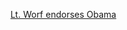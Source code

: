 ---
layout: post
wordpress_id: 246
wordpress_url: http://noesbueno.com/archives/246
date: '2008-05-16 07:48:46 -0500'
date_gmt: '2008-05-16 12:48:46 -0500'
body: |
  <p><a href="http://tpmcafe.talkingpointsmemo.com/talk/2008/05/i-lieutenant-worf-endorse-bara.php">Lt. Worf endorses Obama</a></p>
---